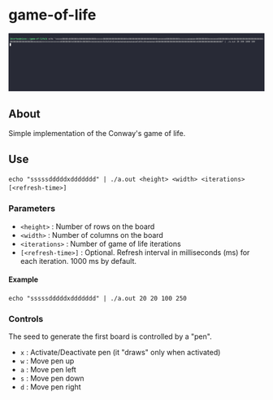 # game-of-life

![Recording](doc/recording_2.gif)
<!-- ![Recording](doc/recording.gif) -->

## About
Simple implementation of the Conway's game of life.

## Use
`echo "sssssdddddxddddddd" | ./a.out <height> <width> <iterations> [<refresh-time>]`

### Parameters
- `<height>` : Number of rows on the board
- `<width>` : Number of columns on the board
- `<iterations>` : Number of game of life iterations
- `[<refresh-time>]` : Optional. Refresh interval in milliseconds (ms) for each iteration. 1000 ms by default.

#### Example
`echo "sssssdddddxddddddd" | ./a.out 20 20 100 250`

### Controls
The seed to generate the first board is controlled by a "pen".

- `x` : Activate/Deactivate pen (it "draws" only when activated)
- `w` : Move pen up
- `a` : Move pen left
- `s` : Move pen down
- `d` : Move pen right
